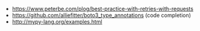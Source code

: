 - https://www.peterbe.com/plog/best-practice-with-retries-with-requests
- https://github.com/alliefitter/boto3_type_annotations (code completion)
- http://mypy-lang.org/examples.html
